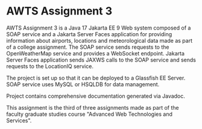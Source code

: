 # AWTS Assignment 3

AWTS Assignment 3 is a Java 17 Jakarta EE 9 Web system composed of a SOAP service and a Jakarta Server Faces application
for providing information about airports, locations and meteorological data made as part of a college assignment. 
The SOAP service sends requests to the OpenWeatherMap service and provides a WebSocket endpoint. 
Jakarta Server Faces application sends JAXWS calls to the SOAP service and sends requests to the LocationIQ service.

The project is set up so that it can be deployed to a Glassfish EE Server. SOAP service uses MySQL or HSQLDB for data management.

Project contains comprehensive documentation generated via Javadoc.

This assignment is the third of three assignments made as part of the faculty graduate studies course "Advanced Web Technologies and Services".

